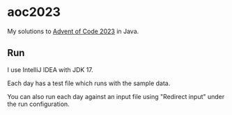 # aoc2023

My solutions to [Advent of Code 2023](https://adventofcode.com/2023) in Java.

## Run

I use IntelliJ IDEA with JDK 17.

Each day has a test file which runs with the sample data.

You can also run each day against an input file using "Redirect input" under the run configuration.
